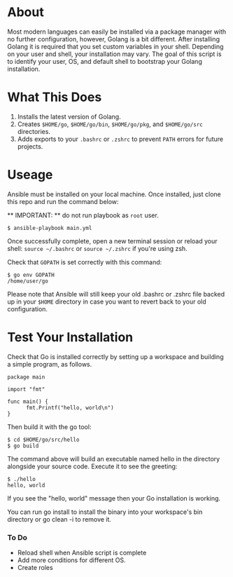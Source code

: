 # About

Most modern languages can easily be installed via a package manager with no further configuration, however, Golang is a bit different. After installing Golang it is required that you set custom variables in your shell. Depending on your user and shell, your installation may vary. The goal of this script is to identify your user, OS, and default shell to bootstrap your Golang installation.

# What This Does

1. Installs the latest version of Golang.
2. Creates `$HOME/go`, `$HOME/go/bin`, `$HOME/go/pkg`, and `$HOME/go/src` directories.
3. Adds exports to your `.bashrc` or `.zshrc` to prevent `PATH` errors for future projects.

# Useage

Ansible must be installed on your local machine. Once installed, just clone this repo and run the command below:

** IMPORTANT: ** do not run playbook as `root` user.

`$ ansible-playbook main.yml`

Once successfully complete, open a new terminal session or reload your shell:
`source ~/.bashrc` or `source ~/.zshrc` if you're using zsh.

Check that `GOPATH` is set correctly with this command:
```
$ go env GOPATH
/home/user/go
```

Please note that Ansible will still keep your old .bashrc or .zshrc file backed up in your `$HOME` directory in case you want to revert back to your old configuration.

# Test Your Installation

Check that Go is installed correctly by setting up a workspace and building a simple program, as follows.

```
package main

import "fmt"

func main() {
      fmt.Printf("hello, world\n")
}
```

Then build it with the go tool:

```
$ cd $HOME/go/src/hello
$ go build
```

The command above will build an executable named hello in the directory alongside your source code. Execute it to see the greeting:

```
$ ./hello
hello, world
```

If you see the "hello, world" message then your Go installation is working.

You can run go install to install the binary into your workspace's bin directory or go clean -i to remove it.



### To Do
* Reload shell when Ansible script is complete
* Add more conditions for different OS.
* Create roles

